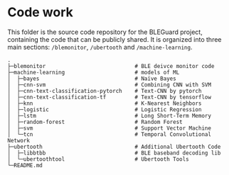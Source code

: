 # Code work

This folder is the source code repository for the BLEGuard project, containing the code that can be publicly shared. It is organized into three main sections: `/blemonitor`, `/ubertooth` and `/machine-learning`. 

```
.
├─blemonitor							# BLE deivce monitor code
├─machine-learning						# models of ML
│  ├─bayes								# Naïve Bayes
│  ├─cnn-svm							# Combining CNN with SVM
│  ├─cnn-text-classification-pytorch	# Text-CNN by pytorch
│  ├─cnn-text-classification-tf			# Text-CNN by tensorflow
│  ├─knn								# K-Nearest Neighbors
│  ├─logistic							# Logistic Regression
│  ├─lstm								# Long Short-Term Memory
│  ├─random-forest						# Random Forest
│  ├─svm								# Support Vector Machine
│  └─tcn								# Temporal Convolutional Network
├─ubertooth								# Additional Ubertooth Code
│  ├─libbtbb							# BLE baseband decoding lib
│  └─ubertoothtool						# Ubertooth Tools
└─README.md
```

